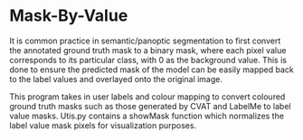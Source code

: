# Mask-By-Value
It is common practice in semantic/panoptic segmentation to first convert the annotated ground truth mask to a binary mask, where each pixel value corresponds to its particular class, with 0 as the background value. This is done to ensure the predicted mask of the model can be easily mapped back to the label values and overlayed onto the original image. 

This program takes in user labels and colour mapping to convert coloured ground truth masks such as those generated by CVAT and LabelMe to label value masks. Utis.py contains a showMask function which normalizes the label value mask pixels for visualization purposes. 
